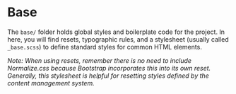 # Base

The `base/` folder holds global styles and boilerplate code for the project. In here, you will find resets, typographic rules, and a stylesheet (usually called `_base.scss`) to define standard styles for common HTML elements.

*Note: When using resets, remember there is no need to include Normalize.css because Bootstrap incorporates this into its own reset. Generally, this stylesheet is helpful for resetting styles defined by the content management system.*
